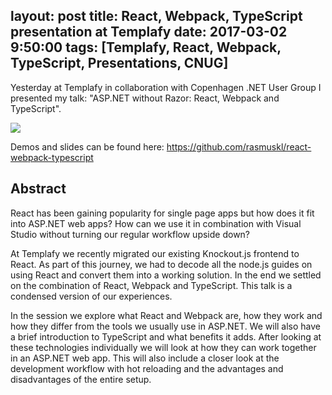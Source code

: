 layout: post
title: React, Webpack, TypeScript presentation at Templafy
date: 2017-03-02 9:50:00
tags: [Templafy, React, Webpack, TypeScript, Presentations, CNUG]
---
Yesterday at Templafy in collaboration with Copenhagen .NET User Group I presented my talk: "ASP.NET without Razor: React, Webpack and TypeScript".

<img src="/presentation-at-templafy.jpg" />

Demos and slides can be found here: https://github.com/rasmuskl/react-webpack-typescript

## Abstract

React has been gaining popularity for single page apps but how does it fit into ASP.NET web apps? How can we use it in combination with Visual Studio without turning our regular workflow upside down?

At Templafy we recently migrated our existing Knockout.js frontend to React. As part of this journey, we had to decode all the node.js guides on using React and convert them into a working solution. In the end we settled on the combination of React, Webpack and TypeScript. This talk is a condensed version of our experiences.

In the session we explore what React and Webpack are, how they work and how they differ from the tools we usually use in ASP.NET. We will also have a brief introduction to TypeScript and what benefits it adds. After looking at these technologies individually we will look at how they can work together in an ASP.NET web app. This will also include a closer look at the development workflow with hot reloading and the advantages and disadvantages of the entire setup.